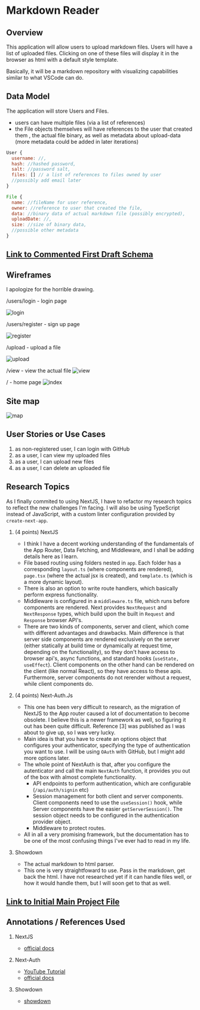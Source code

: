 # Markdown Reader

## Overview

This application will allow users to upload markdown files. Users will have 
a list of uploaded files. Clicking on one of these files will display it in the browser as html with a default style template. 

Basically, it will be a markdown repository with visualizing capabilities similar to what VSCode can do.

## Data Model
The application will store Users and Files.

* users can have multiple files (via a list of references)
* the File objects themselves will have references to the user that created them
, the actual file binary, as well as metadata about upload-data (more metadata could be added in later iterations)

```javascript
User {
  username: //,
  hash: //hashed password,
  salt: //password salt,
  files: [] // a list of references to files owned by user
  //possibly add email later
}

File {
  name: //fileName for user reference,
  owner: //reference to user that created the file,
  data: //binary data of actual markdown file (possibly encrypted),
  uploadDate: //,
  size: //size of binary data,
  //possible other metadata
}
```

## [Link to Commented First Draft Schema](db.mjs)

## Wireframes

I apologize for the horrible drawing.

/users/login - login page

![login](documentation/login.jpeg)

/users/register - sign up page

![register](documentation/register.jpeg)

/upload - upload a file

![upload](documentation/upload.jpeg)

/view - view the actual file
![view](documentation/view.jpeg)

/ - home page
![index](documentation/index.jpeg)

## Site map

![map](documentation/map.jpeg)

## User Stories or Use Cases

1. as non-registered user, I can login with GitHub
2. as a user, I can view my uploaded files
3. as a user, I can upload new files
4. as a user, I can delete an uploaded file

## Research Topics

As I finally commited to using NextJS, I have to refactor my research topics to reflect the new challenges I'm facing. I will also be using TypeScript instead of JavaScript, with a custom linter configuration provided by `create-next-app`.


1. (4 points) NextJS
    * I think I have a decent working understanding of the fundamentals of the App Router, Data Fetching, and Middleware, and I shall be adding details here as I learn.
    * File based routing using folders nested in `app`. Each folder has a corresponding `layout.ts` (where components are rendered), `page.tsx` (where the actual jsx is created), and `template.ts` (which is a more dynamic layout).
    * There is also an option to write route handlers, which basically perform express functionality.
    * Middleware is configured in a `middleware.ts` file, which runs before components are rendered. Next provides `NextRequest` and `NextResponse` types, which build upon the built in `Request` and `Response` browser API's.  
    * There are two kinds of components, server and client, which come with different advantages and drawbacks. Main difference is that server side components are rendered exclusively on the server (either statically at build time or dynamically at request time, depending on the functionality), so they don't have access to browser api's, async functions, and standard hooks (`useState, useEffect`). Client components on the other hand can be rendered on the client (like normal React), so they have access to these apis. Furthermore, server components do not rerender without a request, while client components do.  

2. (4 points) Next-Auth.Js
    * This one has been very difficult to research, as the migration of NextJS to the App router caused a lot of documentation to become obsolete. I believe this is a newer framework as well, so figuring it out has been quite difficult. Reference [3] was published as I was about to give up, so I was very lucky.
    * Main idea is that you have to create an options object that configures your authenticator, specifying the type of authentication you want to use. I will be using `OAuth` with GitHub, but I might add more options later. 
    * The whole point of NextAuth is that, after you configure the autenticator and call the main `NextAuth` function, it provides you out of the box with almost complete functionality. 
      * API endpoints to perform authentication, which are configurable (`/api/auth/signin` etc)
      * Session management for both client and server components. Client components need to use the `useSession()` hook, while Server components have the easier `getServerSession()`. The session object needs to be configured in the authentication provider object. 
      * Middleware to protect routes.
    * All in all a very promising framework, but the documentation has to be one of the most confusing things I've ever had to read in my life.  

3. Showdown
    * The actual markdown to html parser.
    * This one is very straightfoward to use. Pass in the markdown, get back the html. I have not researched yet if it can handle files well, or how it would handle them, but I will soon get to that as well.



## [Link to Initial Main Project File](app.mjs)

## Annotations / References Used
1. NextJS
    * [official docs](https://nextjs.org/docs) 

2. Next-Auth 
    * [YouTube Tutorial](https://www.youtube.com/watch?v=MNm1XhDjX1s)
    * [official docs](https://next-auth.js.org/)

3. Showdown
    * [showdown](https://github.com/showdownjs/showdown)
